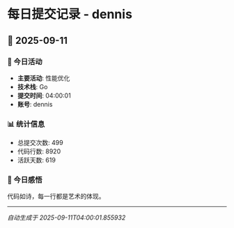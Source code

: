 # 每日提交记录 - dennis

## 📅 2025-09-11

### 🎯 今日活动
- **主要活动**: 性能优化
- **技术栈**: Go
- **提交时间**: 04:00:01
- **账号**: dennis

### 📊 统计信息
- 总提交次数: 499
- 代码行数: 8920
- 活跃天数: 619

### 💭 今日感悟
代码如诗，每一行都是艺术的体现。

---
*自动生成于 2025-09-11T04:00:01.855932*
